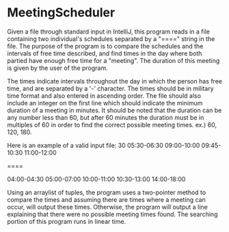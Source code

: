 # MeetingScheduler

Given a file through standard input in IntelliJ, this program reads in a file containing two individual's schedules separated by a "====" string in the file. The purpose of the program is to compare the schedules and the intervals of free time described, and find times in the day where both partied have enough free time for a "meeting". The duration of this meeting is given by the user of the program.

The times indicate intervals throughout the day in which the person has free time, and are separated by a '-' character.
The times should be in military time format and also entered in ascending order. 
The file should also include an integer on the first line which should indicate the minimum duration of a meeting in minutes.
It should be noted that the duration can be any number less than 60, but after 60 minutes the duration must be in multiples of 60 in order to find the correct possible meeting times. 
ex.) 60, 120, 180.

Here is an example of a valid input file:
30
05:30-06:30
09:00-10:00
09:45-10:30
11:00-12:00

====

04:00-04:30
05:00-07:00
10:00-11:00
10:30-13:00
14:00-18:00


Using an arraylist of tuples, the program uses a two-pointer method to compare the times and assuming there are times where a meeting can occur, will output these times. Otherwise, the program will output a line explaining that there were no possible meeting times found.
The searching portion of this program runs in linear time. 
